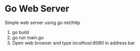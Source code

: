 # Go Web Server

Simple web server using go net/http

1. go build
2. go run main.go
3. Open web browser and type _localhost:8080_ in address bar